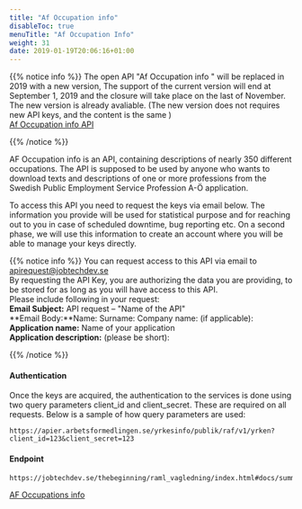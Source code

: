 ```yaml
---
title: "Af Occupation info"
disableToc: true
menuTitle: "Af Occupation Info"
weight: 31
date: 2019-01-19T20:06:16+01:00
---
```



{{% notice info %}}
The open API "Af Occupation info " will be replaced in 2019 with a new version,
The support of the current version will end at September 1, 2019 and the closure will take place on the last of November.
The new version is already avaliable. (The new version does not requires new API keys, and the content is the same )   
[Af Occupation info API](/api/dev_guide/apiconsole/?urls.primaryName=Occupation%20-%20Occupation%20info%20)  

{{% /notice %}}

AF Occupation info is an API, containing descriptions of nearly 350 different occupations. The API is supposed to be used by anyone who wants to download texts and descriptions of one or more professions from the Swedish Public Employment Service Profession A-Ö application.

To access this API you need to request the keys via email below. The information you provide will be used for statistical purpose and for reaching out to you in case of scheduled downtime, bug reporting etc. On a second phase, we will use this information to create an account where you will be able to manage your keys directly.

{{% notice info %}}
You can request access to this API via email to <apirequest@jobtechdev.se>  
By requesting the API Key, you are authorizing the data you are providing, to be stored for as long as you will have access to this API.  
Please include following in your request:  
**Email Subject:** API request – "Name of the API"  
**Email Body:**Name:  Surname:  Company name: (if applicable):  
**Application name:** Name of your application  
**Application description:** (please be short):  

{{% /notice %}}

#### Authentication
Once the keys are acquired, the authentication to the services is done using two query parameters client_id and client_secret. These are required on all requests. Below is a sample of how query parameters are used:
````
https://apier.arbetsformedlingen.se/yrkesinfo/publik/raf/v1/yrken?client_id=123&client_secret=123
````



#### Endpoint
````
https://jobtechdev.se/thebeginning/raml_vagledning/index.html#docs/summary/summary
````

[AF Occupations info ](/thebeginning/raml_vagledning/index.html#docs/summary/summary)
